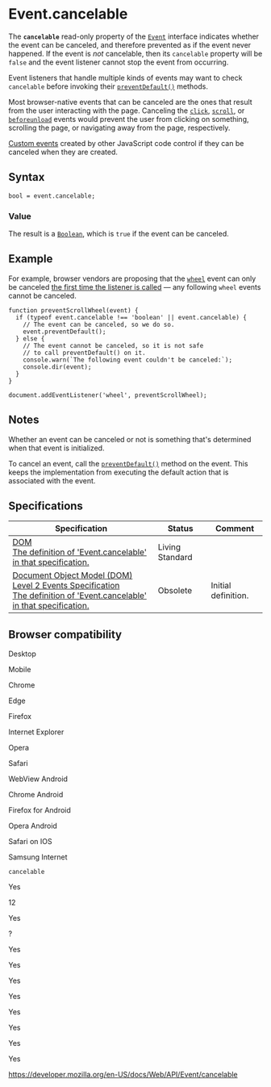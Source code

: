 Event.cancelable
================

The **`cancelable`** read-only property of the [`Event`](../event) interface indicates whether the event can be canceled, and therefore prevented as if the event never happened. If the event is *not* cancelable, then its `cancelable` property will be `false` and the event listener cannot stop the event from occurring.

Event listeners that handle multiple kinds of events may want to check `cancelable` before invoking their [`preventDefault()`](preventdefault) methods.

Most browser-native events that can be canceled are the ones that result from the user interacting with the page. Canceling the [`click`](../element/click_event), [`scroll`](../document/scroll_event), or [`beforeunload`](../window/beforeunload_event) events would prevent the user from clicking on something, scrolling the page, or navigating away from the page, respectively.

[Custom events](event) created by other JavaScript code control if they can be canceled when they are created.

Syntax
------

    bool = event.cancelable;

### Value

The result is a [`Boolean`](https://developer.mozilla.org/en-US/docs/Web/JavaScript/Reference/Global_Objects/Boolean), which is `true` if the event can be canceled.

Example
-------

For example, browser vendors are proposing that the [`wheel`](../document/wheel_event) event can only be canceled [the first time the listener is called](https://github.com/WICG/interventions/issues/33) — any following `wheel` events cannot be canceled.

    function preventScrollWheel(event) {
      if (typeof event.cancelable !== 'boolean' || event.cancelable) {
        // The event can be canceled, so we do so.
        event.preventDefault();
      } else {
        // The event cannot be canceled, so it is not safe
        // to call preventDefault() on it.
        console.warn(`The following event couldn't be canceled:`);
        console.dir(event);
      }
    }

    document.addEventListener('wheel', preventScrollWheel);

Notes
-----

Whether an event can be canceled or not is something that's determined when that event is initialized.

To cancel an event, call the [`preventDefault()`](preventdefault) method on the event. This keeps the implementation from executing the default action that is associated with the event.

Specifications
--------------

<table><thead><tr class="header"><th>Specification</th><th>Status</th><th>Comment</th></tr></thead><tbody><tr class="odd"><td><a href="https://dom.spec.whatwg.org/#dom-event-cancelable">DOM<br />
<span class="small">The definition of 'Event.cancelable' in that specification.</span></a></td><td><span class="spec-living">Living Standard</span></td><td></td></tr><tr class="even"><td><a href="https://www.w3.org/TR/DOM-Level-2-Events/events.html#Events-Event-canCancel">Document Object Model (DOM) Level 2 Events Specification<br />
<span class="small">The definition of 'Event.cancelable' in that specification.</span></a></td><td><span class="spec-obsolete">Obsolete</span></td><td>Initial definition.</td></tr></tbody></table>

Browser compatibility
---------------------

Desktop

Mobile

Chrome

Edge

Firefox

Internet Explorer

Opera

Safari

WebView Android

Chrome Android

Firefox for Android

Opera Android

Safari on IOS

Samsung Internet

`cancelable`

Yes

12

Yes

?

Yes

Yes

Yes

Yes

Yes

Yes

Yes

Yes

<a href="https://developer.mozilla.org/en-US/docs/Web/API/Event/cancelable" class="_attribution-link">https://developer.mozilla.org/en-US/docs/Web/API/Event/cancelable</a>
